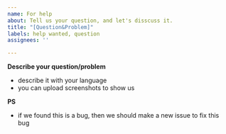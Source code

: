 ```yaml
---
name: For help
about: Tell us your question, and let's disscuss it.
title: "[Question&Problem]"
labels: help wanted, question
assignees: ''

---
```


**Describe your question/problem**
- describe it with your language
- you can upload screenshots to show us

**PS**
- if we found this is a bug, then we should make a new issue to fix this bug
